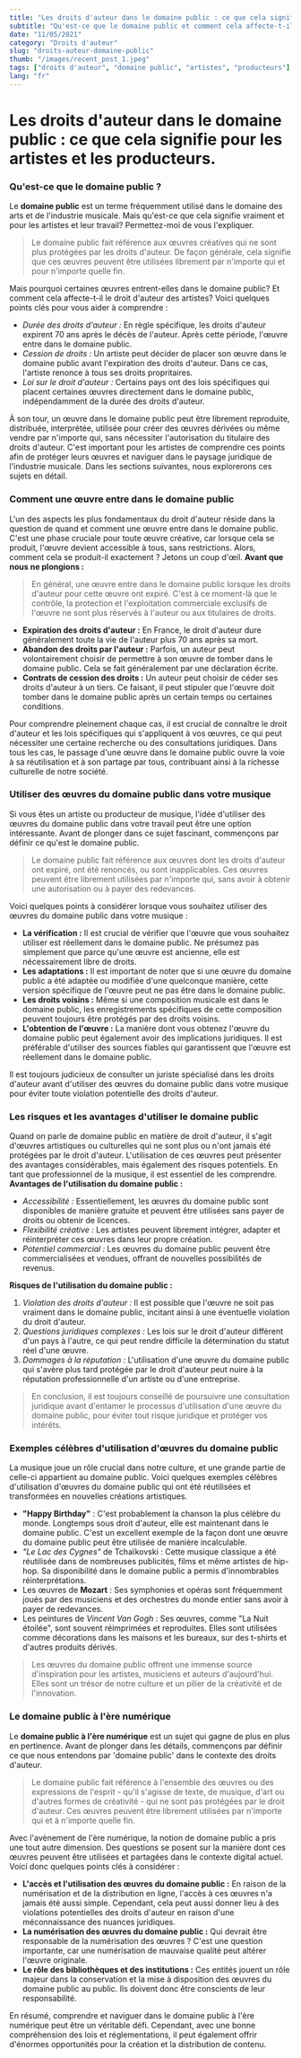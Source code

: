 ```yaml
---
title: "Les droits d'auteur dans le domaine public : ce que cela signifie pour les artistes et les producteurs."
subtitle: "Qu'est-ce que le domaine public et comment cela affecte-t-il les droits d'auteur des artistes ?"
date: "11/05/2021"
category: "Droits d'auteur"
slug: "droits-auteur-domaine-public"
thumb: "/images/recent_post_1.jpeg"
tags: ["droits d'auteur", "domaine public", "artistes", "producteurs"]
lang: "fr"
---
```


# Les droits d'auteur dans le domaine public : ce que cela signifie pour les artistes et les producteurs.

### Qu'est-ce que le domaine public ?

Le **domaine public** est un terme fréquemment utilisé dans le domaine des arts et de l'industrie musicale. Mais qu'est-ce que cela signifie vraiment et pour les artistes et leur travail? Permettez-moi de vous l'expliquer.

> Le domaine public fait référence aux œuvres créatives qui ne sont plus protégées par les droits d'auteur. De façon générale, cela signifie que ces œuvres peuvent être utilisées librement par n'importe qui et pour n'importe quelle fin.

Mais pourquoi certaines œuvres entrent-elles dans le domaine public? Et comment cela affecte-t-il le droit d'auteur des artistes? Voici quelques points clés pour vous aider à comprendre :

- _Durée des droits d'auteur :_ En règle spécifique, les droits d'auteur expirent 70 ans après le décès de l'auteur. Après cette période, l'œuvre entre dans le domaine public.
- _Cession de droits :_ Un artiste peut décider de placer son œuvre dans le domaine public avant l'expiration des droits d'auteur. Dans ce cas, l'artiste renonce à tous ses droits propritaires.
- _Loi sur le droit d'auteur :_ Certains pays ont des lois spécifiques qui placent certaines œuvres directement dans le domaine public, indépendamment de la durée des droits d'auteur.

À son tour, un œuvre dans le domaine public peut être librement reproduite, distribuée, interprétée, utilisée pour créer des œuvres dérivées ou même vendre par n'importe qui, sans nécessiter l'autorisation du titulaire des droits d'auteur. C'est important pour les artistes de comprendre ces points afin de protéger leurs œuvres et naviguer dans le paysage juridique de l'industrie musicale. Dans les sections suivantes, nous explorerons ces sujets en détail.

### Comment une œuvre entre dans le domaine public

L'un des aspects les plus fondamentaux du droit d'auteur réside dans la question de quand et comment une œuvre entre dans le domaine public. C'est une phase cruciale pour toute œuvre créative, car lorsque cela se produit, l'œuvre devient accessible à tous, sans restrictions. Alors, comment cela se produit-il exactement ? Jetons un coup d'œil. **Avant que nous ne plongions :**

> En général, une œuvre entre dans le domaine public lorsque les droits d'auteur pour cette œuvre ont expiré. C'est à ce moment-là que le contrôle, la protection et l'exploitation commerciale exclusifs de l'œuvre ne sont plus réservés à l'auteur ou aux titulaires de droits.

- **Expiration des droits d'auteur :** En France, le droit d'auteur dure généralement toute la vie de l'auteur plus 70 ans après sa mort.
- **Abandon des droits par l'auteur :** Parfois, un auteur peut volontairement choisir de permettre à son œuvre de tomber dans le domaine public. Cela se fait généralement par une déclaration écrite.
- **Contrats de cession des droits :** Un auteur peut choisir de céder ses droits d'auteur à un tiers. Ce faisant, il peut stipuler que l'œuvre doit tomber dans le domaine public après un certain temps ou certaines conditions.

Pour comprendre pleinement chaque cas, il est crucial de connaître le droit d'auteur et les lois spécifiques qui s'appliquent à vos œuvres, ce qui peut nécessiter une certaine recherche ou des consultations juridiques. Dans tous les cas, le passage d'une œuvre dans le domaine public ouvre la voie à sa réutilisation et à son partage par tous, contribuant ainsi à la richesse culturelle de notre société.

### Utiliser des œuvres du domaine public dans votre musique

Si vous êtes un artiste ou producteur de musique, l'idée d'utiliser des œuvres du domaine public dans votre travail peut être une option intéressante. Avant de plonger dans ce sujet fascinant, commençons par définir ce qu'est le domaine public.

> Le domaine public fait référence aux œuvres dont les droits d'auteur ont expiré, ont été renoncés, ou sont inapplicables. Ces œuvres peuvent être librement utilisées par n'importe qui, sans avoir à obtenir une autorisation ou à payer des redevances.

Voici quelques points à considérer lorsque vous souhaitez utiliser des œuvres du domaine public dans votre musique :

- **La vérification :** Il est crucial de vérifier que l'œuvre que vous souhaitez utiliser est réellement dans le domaine public. Ne présumez pas simplement que parce qu'une œuvre est ancienne, elle est nécessairement libre de droits.
- **Les adaptations :** Il est important de noter que si une œuvre du domaine public a été adaptée ou modifiée d'une quelconque manière, cette version spécifique de l'œuvre peut ne pas être dans le domaine public.
- **Les droits voisins :** Même si une composition musicale est dans le domaine public, les enregistrements spécifiques de cette composition peuvent toujours être protégés par des droits voisins.
- **L'obtention de l'œuvre :** La manière dont vous obtenez l'œuvre du domaine public peut également avoir des implications juridiques. Il est préférable d'utiliser des sources fiables qui garantissent que l'œuvre est réellement dans le domaine public.

Il est toujours judicieux de consulter un juriste spécialisé dans les droits d'auteur avant d'utiliser des œuvres du domaine public dans votre musique pour éviter toute violation potentielle des droits d'auteur.

### Les risques et les avantages d'utiliser le domaine public

Quand on parle de domaine public en matière de droit d'auteur, il s'agit d'œuvres artistiques ou culturelles qui ne sont plus ou n'ont jamais été protégées par le droit d'auteur. L'utilisation de ces œuvres peut présenter des avantages considérables, mais également des risques potentiels. En tant que professionnel de la musique, il est essentiel de les comprendre. **Avantages de l'utilisation du domaine public :**

- _Accessibilité :_ Essentiellement, les œuvres du domaine public sont disponibles de manière gratuite et peuvent être utilisées sans payer de droits ou obtenir de licences.
- _Flexibilité créative :_ Les artistes peuvent librement intégrer, adapter et réinterpréter ces œuvres dans leur propre création.
- _Potentiel commercial :_ Les œuvres du domaine public peuvent être commercialisées et vendues, offrant de nouvelles possibilités de revenus.

**Risques de l'utilisation du domaine public :**

1. _Violation des droits d'auteur :_ Il est possible que l'œuvre ne soit pas vraiment dans le domaine public, incitant ainsi à une éventuelle violation du droit d'auteur.
2. _Questions juridiques complexes :_ Les lois sur le droit d'auteur diffèrent d'un pays à l'autre, ce qui peut rendre difficile la détermination du statut réel d'une œuvre.
3. _Dommages à la réputation :_ L'utilisation d'une œuvre du domaine public qui s'avère plus tard protégée par le droit d'auteur peut nuire à la réputation professionnelle d'un artiste ou d'une entreprise.

> En conclusion, il est toujours conseillé de poursuivre une consultation juridique avant d'entamer le processus d'utilisation d'une œuvre du domaine public, pour éviter tout risque juridique et protéger vos intérêts.

### Exemples célèbres d'utilisation d'œuvres du domaine public

La musique joue un rôle crucial dans notre culture, et une grande partie de celle-ci appartient au domaine public. Voici quelques exemples célèbres d'utilisation d'œuvres du domaine public qui ont été réutilisées et transformées en nouvelles créations artistiques.

- **"Happy Birthday"** : C'est probablement la chanson la plus célèbre du monde. Longtemps sous droit d'auteur, elle est maintenant dans le domaine public. C'est un excellent exemple de la façon dont une œuvre du domaine public peut être utilisée de manière incalculable.
- _"Le Lac des Cygnes"_ de Tchaïkovski : Cette musique classique a été réutilisée dans de nombreuses publicités, films et même artistes de hip-hop. Sa disponibilité dans le domaine public a permis d'innombrables réinterprétations.
- Les œuvres de **Mozart** : Ses symphonies et opéras sont fréquemment joués par des musiciens et des orchestres du monde entier sans avoir à payer de redevances.
- Les peintures de _Vincent Van Gogh_ : Ses œuvres, comme "La Nuit étoilée", sont souvent réimprimées et reproduites. Elles sont utilisées comme décorations dans les maisons et les bureaux, sur des t-shirts et d'autres produits dérivés.

> Les œuvres du domaine public offrent une immense source d'inspiration pour les artistes, musiciens et auteurs d'aujourd'hui. Elles sont un trésor de notre culture et un pilier de la créativité et de l'innovation.

### Le domaine public à l'ère numérique

Le **domaine public à l'ère numérique** est un sujet qui gagne de plus en plus en pertinence. Avant de plonger dans les détails, commençons par définir ce que nous entendons par 'domaine public' dans le contexte des droits d'auteur.

> Le domaine public fait référence à l'ensemble des œuvres ou des expressions de l'esprit - qu'il s'agisse de texte, de musique, d'art ou d'autres formes de créativité - qui ne sont pas protégées par le droit d'auteur. Ces œuvres peuvent être librement utilisées par n'importe qui et à n'importe quelle fin.

Avec l'avènement de l'ère numérique, la notion de domaine public a pris une tout autre dimension. Des questions se posent sur la manière dont ces œuvres peuvent être utilisées et partagées dans le contexte digital actuel. Voici donc quelques points clés à considérer :

- **L'accès et l'utilisation des œuvres du domaine public :** En raison de la numérisation et de la distribution en ligne, l'accès à ces œuvres n'a jamais été aussi simple. Cependant, cela peut aussi donner lieu à des violations potentielles des droits d'auteur en raison d'une méconnaissance des nuances juridiques.
- **La numérisation des œuvres du domaine public :** Qui devrait être responsable de la numérisation des œuvres ? C'est une question importante, car une numérisation de mauvaise qualité peut altérer l'œuvre originale.
- **Le rôle des bibliothèques et des institutions :** Ces entités jouent un rôle majeur dans la conservation et la mise à disposition des œuvres du domaine public au public. Ils doivent donc être conscients de leur responsabilité.

En résumé, comprendre et naviguer dans le domaine public à l'ère numérique peut être un véritable défi. Cependant, avec une bonne compréhension des lois et réglementations, il peut également offrir d'énormes opportunités pour la création et la distribution de contenu.
